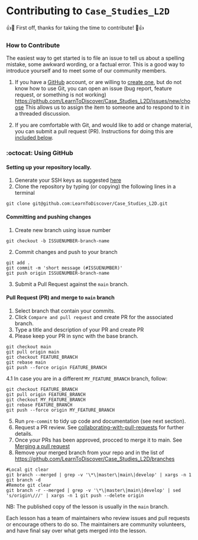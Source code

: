 # Contributing to `Case_Studies_L2D`  
👍🎉 First off, thanks for taking the time to contribute! 🎉👍

### How to Contribute

The easiest way to get started is to file an issue to tell us about a spelling
mistake, some awkward wording, or a factual error. This is a good way to
introduce yourself and to meet some of our community members.

1. If you have a [GitHub][github] account, or are willing to [create
   one][github-join], but do not know how to use Git, 
   you can open an issue (bug report, feature request, or something is not working)
   https://github.com/LearnToDiscover/Case_Studies_L2D/issues/new/choose
   This allows us to assign the item to someone and to respond to it in a threaded discussion.

2. If you are comfortable with Git, and would like to add or change material,
   you can submit a pull request (PR). Instructions for doing this are
   [included below](#using-github).


### :octocat: Using GitHub

#### Setting up your repository locally. 
1. Generate your SSH keys as suggested [here](https://docs.github.com/en/github/authenticating-to-github/generating-a-new-ssh-key-and-adding-it-to-the-ssh-agent)
2. Clone the repository by typing (or copying) the following lines in a terminal
```
git clone git@github.com:LearnToDiscover/Case_Studies_L2D.git
```

#### Committing and pushing changes 
1. Create new branch using issue number
```
git checkout -b ISSUENUMBER-branch-name 
```
2. Commit changes and push to your branch
```
git add .
git commit -m 'short message (#ISSUENUMBER)'
git push origin ISSUENUMBER-branch-name
```
3. Submit a Pull Request against the `main` branch. 

#### Pull Request (PR) and merge to `main` branch
1. Select branch that contain your commits.
2. Click `Compare and pull request` and create PR for the associated branch.
3. Type a title and description of your PR and create PR
4. Please keep your PR in sync with the base branch.
```
git checkout main
git pull origin main
git checkout FEATURE_BRANCH
git rebase main
git push --force origin FEATURE_BRANCH
```
4.1 In case you are in a different `MY_FEATURE_BRANCH` branch, follow:
```
git checkout FEATURE_BRANCH
git pull origin FEATURE_BRANCH
git checkout MY_FEATURE_BRANCH 
git rebase FEATURE_BRANCH
git push --force origin MY_FEATURE_BRANCH
```
5. Run `pre-commit` to tidy up code and documentation (see next section). 
6. Request a PR review.
See [collaborating-with-pull-requests](https://docs.github.com/en/pull-requests/collaborating-with-pull-requests) for further details.
7. Once your PRs has been approved, procced to merge it to main. See [Merging a pull request](https://docs.github.com/en/pull-requests/collaborating-with-pull-requests/incorporating-changes-from-a-pull-request/merging-a-pull-request)
8. Remove your merged branch from your repo and in the list of https://github.com/LearnToDiscover/Case_Studies_L2D/branches
```
#Local git clear
git branch --merged | grep -v '\*\|master\|main\|develop' | xargs -n 1 git branch -d
#Remote git clear
git branch -r --merged | grep -v '\*\|master\|main\|develop' | sed 's/origin\///' | xargs -n 1 git push --delete origin
```

NB: The published copy of the lesson is usually in the `main` branch.

Each lesson has a team of maintainers who review issues and pull requests or
encourage others to do so. The maintainers are community volunteers, and have
final say over what gets merged into the lesson.

[repo]: https://example.com/FIXME
[dc-issues]: https://github.com/issues?q=user%3Adatacarpentry
[github]: https://github.com
[github-flow]: https://guides.github.com/introduction/flow/
[github-join]: https://github.com/join
[how-contribute]: https://egghead.io/series/how-to-contribute-to-an-open-source-project-on-github
[lc-issues]: https://github.com/issues?q=user%3ALibraryCarpentry
[swc-issues]: https://github.com/issues?q=user%3Aswcarpentry
